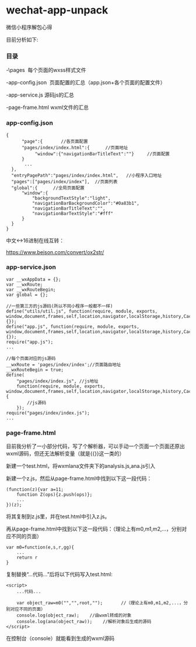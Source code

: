 # wechat-app-unpack
微信小程序解包心得

目前分析如下:

### 目录

-\pages  每个页面的wxss样式文件

-app-config.json  页面配置的汇总（app.json+各个页面的配置文件）

-app-service.js 源码js的汇总

-page-frame.html  wxml文件的汇总

### app-config.json

    {
          "page":{       //各页面配置
          "pages/index/index.html":{      //页面地址
               "window":{"navigationBarTitleText":""}     //页面配置
          }
           ...
      },
      "entryPagePath":"pages/index/index.html",   //小程序入口地址
      "pages":["pages/index/index"],  //页面列表
      "global":{      //全局页面配置
          "window":{
              "backgroundTextStyle":"light",
              "navigationBarBackgroundColor":"#0a83b1",
              "navigationBarTitleText":"",
              "navigationBarTextStyle":"#fff"
          }
      }
    }

中文<->16进制在线互转：

https://www.bejson.com/convert/ox2str/

### app-service.json

    var __wxAppData = {};
    var __wxRoute;
    var __wxRouteBegin;
    var global = {};

    //一些第三方的js源码(所以不同小程序一般都不一样)
    define("utils/util.js", function(require, module, exports, window,document,frames,self,location,navigator,localStorage,history,Caches,screen,alert,confirm,prompt,XMLHttpRequest,WebSocket,Reporter,webkit,WeixinJSCore){});
    define("app.js", function(require, module, exports, window,document,frames,self,location,navigator,localStorage,history,Caches,screen,alert,confirm,prompt,XMLHttpRequest,WebSocket,Reporter,webkit,WeixinJSCore){});
    require("app.js");
    ...

    //每个页面对应的js源码
    __wxRoute = 'pages/index/index';//页面路由地址
    __wxRouteBegin = true; 
    define(
        "pages/index/index.js", //js地址
        function(require, module, exports, window,document,frames,self,location,navigator,localStorage,history,Caches,screen,alert,confirm,prompt,XMLHttpRequest,WebSocket,Reporter,webkit,WeixinJSCore){
            //js源码
        });
    require("pages/index/index.js");
    ...

### page-frame.html

目前我分析了一小部分代码，写了个解析器，可以手动一个页面一个页面还原出wxml源码，但还无法解析变量（就是{{}}这一类的）

新建一个test.html，将wxmlana文件夹下的analysis.js,ana.js引入

新建一个z.js，然后从page-frame.html中找到以下这一段代码：

    (function(z){var a=11;
        function Z(ops){z.push(ops)};
        ...
    })(z);

将其复制到z.js里，并在test.html中引入z.js。

再从page-frame.html中找到以下这一段代码：（理论上有m0,m1,m2,...，分别对应不同的页面）

    var m0=function(e,s,r,gg){
        ...
        return r
    }

复制替换“...代码...”后将以下代码写入test.html:

    <script>
        ...代码...
        
        var object_raw=m0("","",root,"");       //（理论上有m0,m1,m2,...，分别对应不同的页面）
        console.log(object_raw);    //由wxml转成的对象
        console.log(ana(object_raw));    //解析对象后生成的源码
    </script>

在控制台（console）就能看到生成的wxml源码
